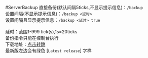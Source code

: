#ServerBackup
直接备份(默认间隔5ticks,不显示提示信息)：`/backup`<br>
设置间隔(不显示提示信息)：`/backup <延时>`<br>
设置间隔且显示提示信息：`/backup <延时> true`<br>
<br>
延时：范围1-999 tick(s),1s=20ticks<br>
备份指令只能在控制台执行<br>
下载地址：<a href="https://github.com/lakwsh/ServerBackup/releases">点击转跳</a><br>
最新版左边会有绿色 [`Latest release`] 字样